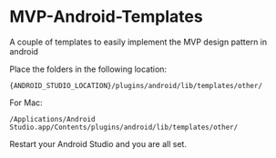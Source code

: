 # MVP-Android-Templates
A couple of templates to easily implement the MVP design pattern in android

Place the folders in the following location:
```
{ANDROID_STUDIO_LOCATION}/plugins/android/lib/templates/other/
```

For Mac:
```
/Applications/Android Studio.app/Contents/plugins/android/lib/templates/other/
```

Restart your Android Studio and you are all set.

